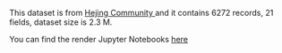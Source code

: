 This dataset is from [Hejing Community ](https://www.kesci.com/mw/dataset/5e023cd12823a10036af49b4/file) and it contains 6272 records, 21 fields, dataset size is 2.3 M.

You can find the render Jupyter Notebooks [here](https://github.com/landisland/BrokeCompanyDataAnalysis/blob/main/BrokeCompanyDataAnalysis.ipynb)